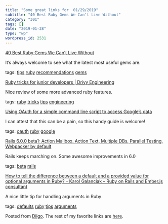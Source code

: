```yaml
---
title: "Some great links for  01/29/2019"
subtitle: "40 Best Ruby Gems We Can’t Live Without"
category: "301"
tags: []
date: "2019-01-28"
type: "wp"
wordpress_id: 2531
---
```

[40 Best Ruby Gems We Can’t Live Without](https://www.codica.com/blog/top-ruby-gems-we-cant-live-without/) 

It’s always welcome to see what the latest most useful gems are. 

 tags: [tips](https://www.diigo.com/user/pitosalas/tips) [ruby](https://www.diigo.com/user/pitosalas/ruby) [recommendations](https://www.diigo.com/user/pitosalas/recommendations) [gems](https://www.diigo.com/user/pitosalas/gems)

 [Ruby tricks for junior developers | Drivy Engineering](https://drivy.engineering/ruby-tricks-for-junior-devs/) 

Nice review of some more advanced ruby features. 

 tags: [ruby](https://www.diigo.com/user/pitosalas/ruby) [tricks](https://www.diigo.com/user/pitosalas/tricks) [tips](https://www.diigo.com/user/pitosalas/tips) [engineering](https://www.diigo.com/user/pitosalas/engineering)

 [Using OAuth for a simple command line script to access Google’s data](https://martinfowler.com/articles/command-line-google.html) 

I can attest that this can be a pain, so this handy guide is welcome!

 tags: [oauth](https://www.diigo.com/user/pitosalas/oauth) [ruby](https://www.diigo.com/user/pitosalas/ruby) [google](https://www.diigo.com/user/pitosalas/google)

 [Rails 6.0.0 beta1: Action Mailbox, Action Text, Multiple DBs, Parallel Testing, Webpacker by default](https://weblog.rubyonrails.org/2019/1/18/Rails-6-0-Action-Mailbox-Action-Text-Multiple-DBs-Parallel-Testing/) 

Rails keeps marching on. Some awesome improvements in 6.0

 tags: [beta](https://www.diigo.com/user/pitosalas/beta) [rails](https://www.diigo.com/user/pitosalas/rails)

 [How to tell the difference between a default and a provided value for optional arguments in Ruby? – Karol Galanciak – Ruby on Rails and Ember.js consultant](https://karolgalanciak.com/blog/2019/01/27/how-to-tell-the-difference-between-a-default-and-provided-value-for-optional-arguments-in-ruby/) 

A nice little tip for handling arguments in Ruby

 tags: [defaults](https://www.diigo.com/user/pitosalas/defaults) [ruby](https://www.diigo.com/user/pitosalas/ruby) [tips](https://www.diigo.com/user/pitosalas/tips) [arguments](https://www.diigo.com/user/pitosalas/arguments)

Posted from [Diigo](https://www.diigo.com). The rest of my favorite links are [here](https://www.diigo.com/user/pitosalas).